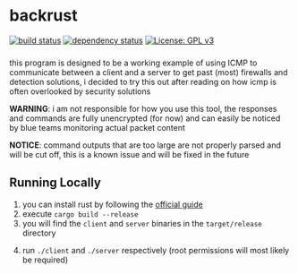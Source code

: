 # backrust

[![build status](https://github.com/Terryiscool160/icmp-c2/actions/workflows/rust.yml/badge.svg?branch=main)](https://github.com/Terryiscool160/icmp-c2/actions/workflows/rust.yml)
[![dependency status](https://deps.rs/repo/github/terryiscool160/icmp-c2/status.svg)](https://deps.rs/repo/github/terryiscool160/icmp-c2)
[![License: GPL v3](https://img.shields.io/badge/License-GPLv3-blue.svg)](https://www.gnu.org/licenses/gpl-3.0)

###

this program is designed to be a working example of using ICMP to communicate between a client and a server to get past (most) firewalls and detection solutions, i decided to try this out after reading on how icmp is often overlooked by security solutions

**WARNING**: i am not responsible for how you use this tool, the responses and commands are fully unencrypted (for now) and can easily be noticed by blue teams monitoring actual packet content

**NOTICE**: command outputs that are too large are not properly parsed and will be cut off, this is a known issue and will be fixed in the future

## Running Locally

1. you can install rust by following the [official guide](https://www.rust-lang.org/tools/install)
2. execute `cargo build --release`
3. you will find the `client` and `server` binaries in the `target/release` directory
4) run `./client` and `./server` respectively (root permissions will most likely be required)

